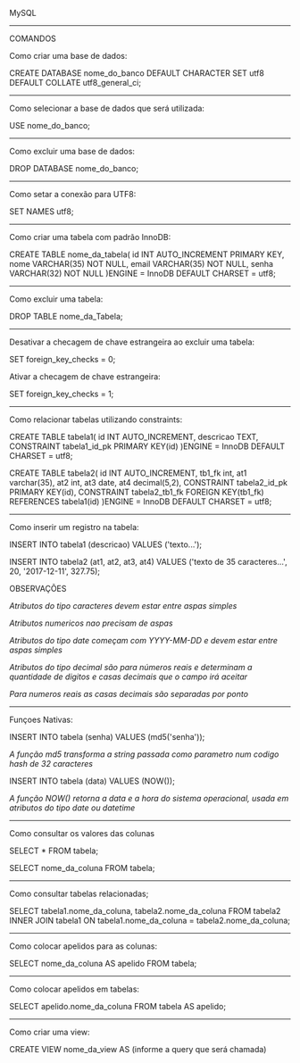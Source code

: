 MySQL 

********************************************************************************************************************

COMANDOS

Como criar uma base de dados: 

CREATE DATABASE nome_do_banco
DEFAULT CHARACTER SET utf8
DEFAULT COLLATE utf8_general_ci;

********************************************************************************************************************

Como selecionar a base de dados que será utilizada:

USE nome_do_banco;

********************************************************************************************************************

Como excluir uma base de dados:

DROP DATABASE nome_do_banco;

********************************************************************************************************************

Como setar a conexão para UTF8:

SET NAMES utf8;

********************************************************************************************************************

Como criar uma tabela com padrão InnoDB: 

CREATE TABLE nome_da_tabela(
id INT AUTO_INCREMENT PRIMARY KEY,
nome VARCHAR(35) NOT NULL,
email VARCHAR(35) NOT NULL,
senha VARCHAR(32) NOT NULL
)ENGINE = InnoDB
DEFAULT CHARSET = utf8;

********************************************************************************************************************

Como excluir uma tabela:

DROP TABLE nome_da_Tabela;

********************************************************************************************************************

Desativar a checagem de chave estrangeira ao excluir uma tabela:

SET foreign_key_checks = 0;

Ativar a checagem de chave estrangeira:

SET foreign_key_checks = 1;

********************************************************************************************************************

Como relacionar tabelas utilizando constraints:

CREATE TABLE tabela1(
id INT AUTO_INCREMENT,
descricao TEXT,
CONSTRAINT tabela1_id_pk PRIMARY KEY(id)
)ENGINE = InnoDB
DEFAULT CHARSET = utf8;

CREATE TABLE tabela2(
id INT AUTO_INCREMENT,
tb1_fk int,
at1 varchar(35),
at2 int,
at3 date,
at4 decimal(5,2),
CONSTRAINT tabela2_id_pk PRIMARY KEY(id),
CONSTRAINT tabela2_tb1_fk FOREIGN KEY(tb1_fk) REFERENCES tabela1(id)
)ENGINE = InnoDB
DEFAULT CHARSET = utf8;

********************************************************************************************************************

Como inserir um registro na tabela:

INSERT INTO tabela1 (descricao) VALUES ('texto...');

INSERT INTO tabela2 (at1, at2, at3, at4) VALUES ('texto de 35 caracteres...', 20, '2017-12-11', 327.75);

OBSERVAÇÕES

*Atributos do tipo caracteres devem estar entre aspas simples*

*Atributos numericos nao precisam de aspas*

*Atributos do tipo date começam com YYYY-MM-DD e devem estar entre aspas simples*

*Atributos do tipo decimal são para números reais e determinam a quantidade de digitos e casas decimais que o campo irá aceitar*

*Para numeros reais as casas decimais são separadas por ponto*

********************************************************************************************************************

Funçoes Nativas:

INSERT INTO tabela (senha) VALUES (md5('senha'));

*A função md5 transforma a string passada como parametro num codigo hash de 32 caracteres*

INSERT INTO tabela (data) VALUES (NOW()); 

*A função NOW() retorna a data e a hora do sistema operacional, usada em atributos do tipo date ou datetime*

********************************************************************************************************************

Como consultar os valores das colunas

SELECT * FROM tabela;

SELECT nome_da_coluna FROM tabela;

********************************************************************************************************************

Como consultar tabelas relacionadas;

SELECT tabela1.nome_da_coluna, tabela2.nome_da_coluna FROM tabela2 INNER JOIN tabela1 ON tabela1.nome_da_coluna = tabela2.nome_da_coluna;

********************************************************************************************************************

Como colocar apelidos para as colunas:

SELECT nome_da_coluna AS apelido FROM tabela;

********************************************************************************************************************

Como colocar apelidos em tabelas:

SELECT apelido.nome_da_coluna FROM tabela AS apelido;

********************************************************************************************************************

Como criar uma view:

CREATE VIEW nome_da_view AS (informe a query que será chamada)



